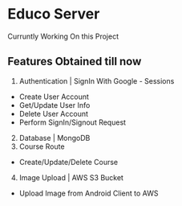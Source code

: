 
# Educo Server

Curruntly Working On this Project




## Features Obtained till now

1. Authentication | SignIn With Google -  Sessions
* Create User Account
* Get/Update User Info
* Delete User Account
* Perform SignIn/Signout Request

2. Database | MongoDB 
3. Course Route
* Create/Update/Delete Course
4. Image Upload | AWS S3 Bucket
* Upload Image from Android Client to AWS




